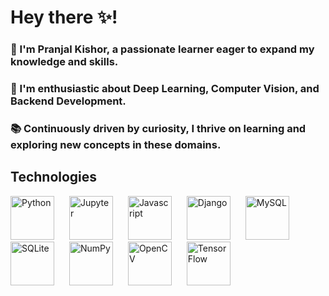 # Hey there ✨! 

<h3>🌟 I'm Pranjal Kishor, a passionate learner eager to expand my knowledge and skills. </h3>
<h3>🚀 I'm enthusiastic about Deep Learning, Computer Vision, and Backend Development. </h3>
<h3>📚 Continuously driven by curiosity, I thrive on learning and exploring new concepts in these domains. </h3>

## Technologies
<div align="center">
  <p align="left">
    <img src="https://www.vectorlogo.zone/logos/python/python-icon.svg" alt="Python" height="70" style="padding-right: 20px;"/>
    <img src="https://www.vectorlogo.zone/logos/jupyter/jupyter-icon.svg" alt="Jupyter" height="70" style="padding-right: 20px;"/>
    <img src="https://www.vectorlogo.zone/logos/javascript/javascript-icon.svg" alt="Javascript" height="70" style="padding-right: 20px;"/>
    <img src="https://www.vectorlogo.zone/logos/djangoproject/djangoproject-icon.svg" alt="Django" height="70" style="padding-right: 20px;"/>
    <img src="https://www.vectorlogo.zone/logos/mysql/mysql-icon.svg" alt="MySQL" height="70" style="padding-right: 20px;"/>
    <img src="https://www.vectorlogo.zone/logos/sqlite/sqlite-icon.svg" alt="SQLite" height="70" style="padding-right: 20px;"/>
    <img src="https://www.vectorlogo.zone/logos/numpy/numpy-icon.svg" alt="NumPy" height="70" style="padding-right: 20px;"/>
    <img src="https://www.vectorlogo.zone/logos/opencv/opencv-icon.svg" alt="OpenCV" height="70" style="padding-right: 20px;"/>
    <img src="https://www.vectorlogo.zone/logos/tensorflow/tensorflow-icon.svg" alt="TensorFlow" height="70" style="padding-right: 20px;"/>
  </p>
</div>









